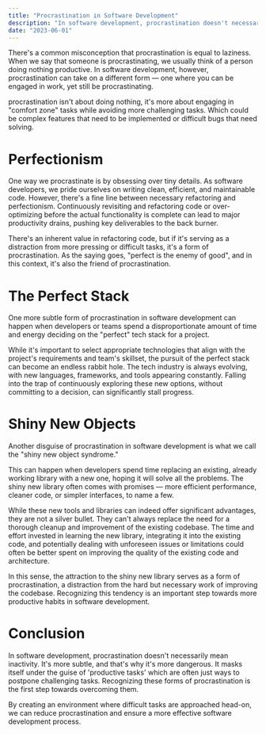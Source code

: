 ```yaml
---
title: "Procrastination in Software Development"
description: "In software development, procrastination doesn't necessarily mean inactivity. It's more subtle, and that's why it's more dangerous."
date: "2023-06-01"
---
```


There's a common misconception that procrastination is equal to laziness. When we say that someone is procrastinating, we usually think of a person doing nothing productive. In software development, however, procrastination can take on a different form — one where you can be engaged in work, yet still be procrastinating.

procrastination isn't about doing nothing, it's more about engaging in "comfort zone" tasks while avoiding more challenging tasks. Which could be complex features that need to be implemented or difficult bugs that need solving.

# Perfectionism

One way we procrastinate is by obsessing over tiny details. As software developers, we pride ourselves on writing clean, efficient, and maintainable code. However, there's a fine line between necessary refactoring and perfectionism. Continuously revisiting and refactoring code or over-optimizing before the actual functionality is complete can lead to major productivity drains, pushing key deliverables to the back burner.

There's an inherent value in refactoring code, but if it's serving as a distraction from more pressing or difficult tasks, it's a form of procrastination. As the saying goes, "perfect is the enemy of good", and in this context, it's also the friend of procrastination.

# The Perfect Stack

One more subtle form of procrastination in software development can happen when developers or teams spend a disproportionate amount of time and energy deciding on the "perfect" tech stack for a project.

While it's important to select appropriate technologies that align with the project's requirements and team's skillset, the pursuit of the perfect stack can become an endless rabbit hole. The tech industry is always evolving, with new languages, frameworks, and tools appearing constantly. Falling into the trap of continuously exploring these new options, without committing to a decision, can significantly stall progress.

# Shiny New Objects

Another disguise of procrastination in software development is what we call the "shiny new object syndrome."

This can happen when developers spend time replacing an existing, already working library with a new one, hoping it will solve all the problems. The shiny new library often comes with promises — more efficient performance, cleaner code, or simpler interfaces, to name a few.

While these new tools and libraries can indeed offer significant advantages, they are not a silver bullet. They can't always replace the need for a thorough cleanup and improvement of the existing codebase. The time and effort invested in learning the new library, integrating it into the existing code, and potentially dealing with unforeseen issues or limitations could often be better spent on improving the quality of the existing code and architecture.

In this sense, the attraction to the shiny new library serves as a form of procrastination, a distraction from the hard but necessary work of improving the codebase. Recognizing this tendency is an important step towards more productive habits in software development.

# Conclusion

In software development, procrastination doesn't necessarily mean inactivity. It's more subtle, and that's why it's more dangerous. It masks itself under the guise of 'productive tasks' which are often just ways to postpone challenging tasks. Recognizing these forms of procrastination is the first step towards overcoming them.

By creating an environment where difficult tasks are approached head-on, we can reduce procrastination and ensure a more effective software development process.
